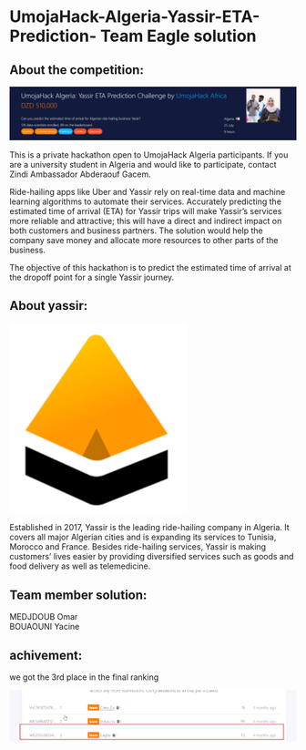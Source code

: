 # UmojaHack-Algeria-Yassir-ETA-Prediction- Team Eagle solution

## About the competition:
![alt text](https://github.com/omarmedj98/UmojaHack-Algeria-Yassir-ETA-Prediction-solution/blob/main/2020-11-23%2021_36_59-Leaderboard%20-%20Zindi.png)

This is a private hackathon open to UmojaHack Algeria participants. If you are a university student in Algeria and would like to participate, contact Zindi Ambassador Abderaouf Gacem.

Ride-hailing apps like Uber and Yassir rely on real-time data and machine learning algorithms to automate their services. Accurately predicting the estimated time of arrival (ETA) for Yassir trips will make Yassir’s services more reliable and attractive; this will have a direct and indirect impact on both customers and business partners. The solution would help the company save money and allocate more resources to other parts of the business.

The objective of this hackathon is to predict the estimated time of arrival at the dropoff point for a single Yassir journey.

## About yassir:
![alt text](https://github.com/omarmedj98/UmojaHack-Algeria-Yassir-ETA-Prediction-solution/blob/main/yassir.png)

Established in 2017, Yassir is the leading ride-hailing company in Algeria. It covers all major Algerian cities and is expanding its services to Tunisia, Morocco and France. Besides ride-hailing services, Yassir is making customers’ lives easier by providing diversified services such as goods and food delivery as well as telemedicine.

## Team member solution:
MEDJDOUB Omar<br/>
BOUAOUNI Yacine

## achivement:
we got the 3rd place in the final ranking 

![alt text](https://github.com/omarmedj98/UmojaHack-Algeria-Yassir-ETA-Prediction-solution/blob/main/2020-11-23%2021_32_50-Leaderboard%20-%20Zindi.png)
